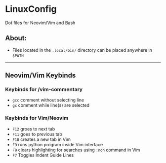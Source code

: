 # LinuxConfig
Dot files for Neovim/Vim and Bash

## About:
- Files located in the `.local/bin/` directory can be placed anywhere in `$PATH`

--------------------------

## Neovim/Vim Keybinds

### Keybinds for /vim-commentary
- `gcc` comment without selecting line
- `gc` comment while line(s) are selected 

###  Keybinds for Vim/Neovim
- `F12` groes to next tab
- `F11` goes to previous tab
- `F10` creates a new tab in Vim
- `F9` runs python program inside Vim interface
- `F8` clears highlighting for searches using `:noh` command in Vim
- `F7` Toggles Indent Guide Lines


